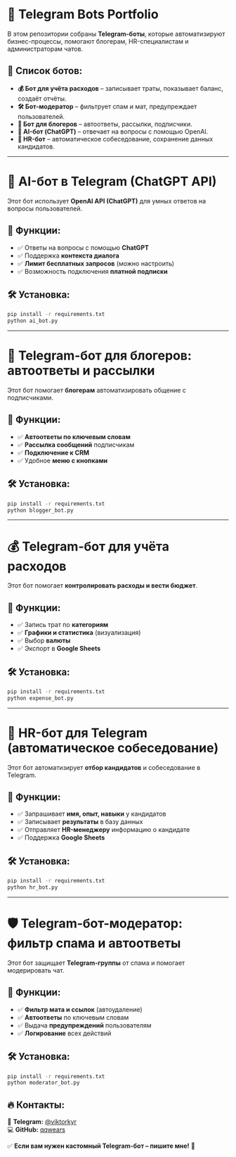 # 🚀 Telegram Bots Portfolio

В этом репозитории собраны **Telegram-боты**, которые автоматизируют бизнес-процессы, помогают блогерам, HR-специалистам и администраторам чатов.

## 📌 Список ботов:
- **💰 Бот для учёта расходов** – записывает траты, показывает баланс, создаёт отчёты.
- **🛠️ Бот-модератор** – фильтрует спам и мат, предупреждает пользователей.
- **📢 Бот для блогеров** – автоответы, рассылки, подписчики.
- **🤖 AI-бот (ChatGPT)** – отвечает на вопросы с помощью OpenAI.
- **👔 HR-бот** – автоматическое собеседование, сохранение данных кандидатов.

---

# 🤖 AI-бот в Telegram (ChatGPT API)

Этот бот использует **OpenAI API (ChatGPT)** для умных ответов на вопросы пользователей.

## 📌 Функции:
- ✅ Ответы на вопросы с помощью **ChatGPT**
- ✅ Поддержка **контекста диалога**
- ✅ **Лимит бесплатных запросов** (можно настроить)
- ✅ Возможность подключения **платной подписки**

## 🛠️ Установка:
```bash
pip install -r requirements.txt
python ai_bot.py
```
---

# 📢 Telegram-бот для блогеров: автоответы и рассылки

Этот бот помогает **блогерам** автоматизировать общение с подписчиками.

## 📌 Функции:
- ✅ **Автоответы по ключевым словам**
- ✅ **Рассылка сообщений** подписчикам
- ✅ **Подключение к CRM**
- ✅ Удобное **меню с кнопками**

## 🛠️ Установка:
```bash
pip install -r requirements.txt
python blogger_bot.py
```
---

# 💰 Telegram-бот для учёта расходов

Этот бот помогает **контролировать расходы и вести бюджет**.

## 📌 Функции:
- ✅ Запись трат по **категориям**
- ✅ **Графики и статистика** (визуализация)
- ✅ Выбор **валюты**
- ✅ Экспорт в **Google Sheets**

## 🛠️ Установка:
```bash
pip install -r requirements.txt
python expense_bot.py
```
---

# 👔 HR-бот для Telegram (автоматическое собеседование)

Этот бот автоматизирует **отбор кандидатов** и собеседование в Telegram.

## 📌 Функции:
- ✅ Запрашивает **имя, опыт, навыки** у кандидатов
- ✅ Записывает **результаты** в базу данных
- ✅ Отправляет **HR-менеджеру** информацию о кандидате
- ✅ Поддержка **Google Sheets**

## 🛠️ Установка:
```bash
pip install -r requirements.txt
python hr_bot.py
```
---

# 🛡️ Telegram-бот-модератор: фильтр спама и автоответы

Этот бот защищает **Telegram-группы** от спама и помогает модерировать чат.

## 📌 Функции:
- ✅ **Фильтр мата и ссылок** (автоудаление)
- ✅ **Автоответы** по ключевым словам
- ✅ Выдача **предупреждений** пользователям
- ✅ **Логирование** всех действий

## 🛠️ Установка:
```bash
pip install -r requirements.txt
python moderator_bot.py
```


## 🔥 Контакты:
📩 **Telegram:** [@viktorkyr](https://t.me/viktorkyr)  
💻 **GitHub:** [qqwears](https://github.com/qqwears)  

✅ **Если вам нужен кастомный Telegram-бот – пишите мне!** 🚀
